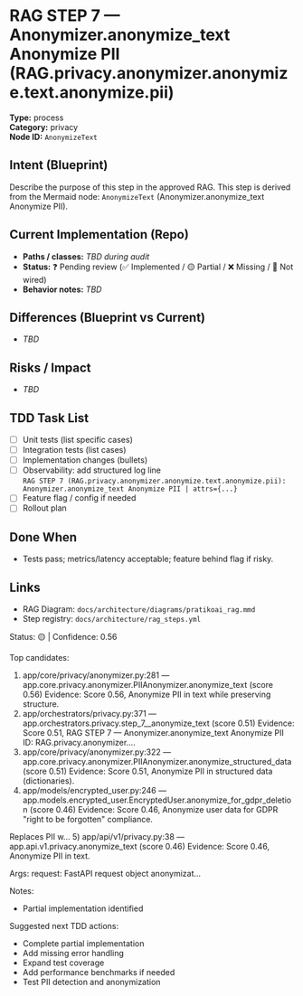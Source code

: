 # RAG STEP 7 — Anonymizer.anonymize_text Anonymize PII (RAG.privacy.anonymizer.anonymize.text.anonymize.pii)

**Type:** process  
**Category:** privacy  
**Node ID:** `AnonymizeText`

## Intent (Blueprint)
Describe the purpose of this step in the approved RAG. This step is derived from the Mermaid node: `AnonymizeText` (Anonymizer.anonymize_text Anonymize PII).

## Current Implementation (Repo)
- **Paths / classes:** _TBD during audit_
- **Status:** ❓ Pending review (✅ Implemented / 🟡 Partial / ❌ Missing / 🔌 Not wired)
- **Behavior notes:** _TBD_

## Differences (Blueprint vs Current)
- _TBD_

## Risks / Impact
- _TBD_

## TDD Task List
- [ ] Unit tests (list specific cases)
- [ ] Integration tests (list cases)
- [ ] Implementation changes (bullets)
- [ ] Observability: add structured log line  
  `RAG STEP 7 (RAG.privacy.anonymizer.anonymize.text.anonymize.pii): Anonymizer.anonymize_text Anonymize PII | attrs={...}`
- [ ] Feature flag / config if needed
- [ ] Rollout plan

## Done When
- Tests pass; metrics/latency acceptable; feature behind flag if risky.

## Links
- RAG Diagram: `docs/architecture/diagrams/pratikoai_rag.mmd`
- Step registry: `docs/architecture/rag_steps.yml`


<!-- AUTO-AUDIT:BEGIN -->
Status: 🟡  |  Confidence: 0.56

Top candidates:
1) app/core/privacy/anonymizer.py:281 — app.core.privacy.anonymizer.PIIAnonymizer.anonymize_text (score 0.56)
   Evidence: Score 0.56, Anonymize PII in text while preserving structure.
2) app/orchestrators/privacy.py:371 — app.orchestrators.privacy.step_7__anonymize_text (score 0.51)
   Evidence: Score 0.51, RAG STEP 7 — Anonymizer.anonymize_text Anonymize PII
ID: RAG.privacy.anonymizer....
3) app/core/privacy/anonymizer.py:322 — app.core.privacy.anonymizer.PIIAnonymizer.anonymize_structured_data (score 0.51)
   Evidence: Score 0.51, Anonymize PII in structured data (dictionaries).
4) app/models/encrypted_user.py:246 — app.models.encrypted_user.EncryptedUser.anonymize_for_gdpr_deletion (score 0.46)
   Evidence: Score 0.46, Anonymize user data for GDPR "right to be forgotten" compliance.

Replaces PII w...
5) app/api/v1/privacy.py:38 — app.api.v1.privacy.anonymize_text (score 0.46)
   Evidence: Score 0.46, Anonymize PII in text.

Args:
    request: FastAPI request object
    anonymizat...

Notes:
- Partial implementation identified

Suggested next TDD actions:
- Complete partial implementation
- Add missing error handling
- Expand test coverage
- Add performance benchmarks if needed
- Test PII detection and anonymization
<!-- AUTO-AUDIT:END -->